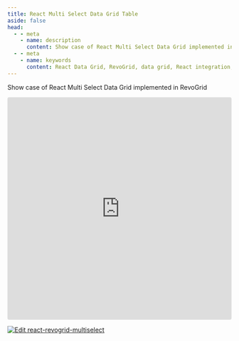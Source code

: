 ```yaml
---
title: React Multi Select Data Grid Table
aside: false
head:
  - - meta
    - name: description
      content: Show case of React Multi Select Data Grid implemented in RevoGrid.
  - - meta
    - name: keywords
      content: React Data Grid, RevoGrid, data grid, React integration, virtual grid, virtual rows, virtual columns, React grid example, grid performance, large data sets, customizable grid, RevoGrid React components, React Table, React Multi Select
---
```


Show case of React Multi Select Data Grid implemented in RevoGrid


<ClientOnly>
  <div class="tile">
<iframe src="https://codesandbox.io/embed/mgy263?view=preview+%2B+editor&hidenavigation=1"
     style="width:100%; height: 500px; border:0; border-radius: 4px; overflow:hidden;"
     title="react-revogrid-multiselect"
     allow="accelerometer; ambient-light-sensor; camera; encrypted-media; geolocation; gyroscope; hid; microphone; midi; payment; usb; vr; xr-spatial-tracking"
     sandbox="allow-forms allow-modals allow-popups allow-presentation allow-same-origin allow-scripts"
   ></iframe>
  </div>
</ClientOnly>

[![Edit react-revogrid-multiselect](https://codesandbox.io/static/img/play-codesandbox.svg)](https://codesandbox.io/p/sandbox/react-revogrid-multiselect-mgy263)